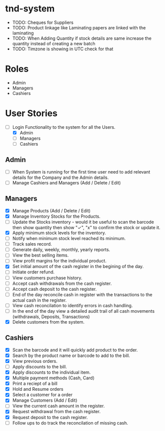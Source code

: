 # tnd-system

-   TODO: Cheques for Suppliers
-   TODO: Product linkage like Laminating papers are linked with the laminating
-   TODO: When Adding Quantity if stock details are same increase the quantity instead of creating a new batch
-   TODO: Timzone is showing in UTC check for that

# Roles
- Admin
- Managers
- Cashiers

# User Stories
- [ ] Login Functionality to the system for all the Users.
  - [x] Admin
  - [ ] Managers
  - [ ] Cashiers

## Admin
- [ ] When System is running for the first time user need to add relevant details for the Company and the Admin details.
- [ ] Manage Cashiers and Managers (Add / Delete / Edit)

## Managers
- [x] Manage Products (Add / Delete / Edit)
- [x] Manage Inventory Stocks for the Products.
- [ ] Update the Stocks inventory - would it be useful to scan the barcode then show quantity then show "✓", "x" to confirm the stock or update it.
- [x] Apply minimum stock levels for the inventory.
- [ ] Notify when minimum stock level reached its minimum.
- [ ] Track sales record.
- [ ] Generate daily, weekly, monthly, yearly reports.
- [ ] View the best selling items.
- [ ] View profit margins for the individual product.
- [x] Set initial amount of the cash register in the begining of the day.
- [ ] Initiate order refund.
- [ ] View customers purchase history.
- [ ] Accept cash withdrawals from the cash register.
- [ ] Accept cash deposit to the cash register.
- [ ] End of the day reconcile cash in register with the transactions to the actual cash in the register.
- [ ] View cash reconcilation to identify errors in cash handling.
- [ ] In the end of the day view a detailed audit trail of all cash movements (withdrawals, Deposits, Transactions)
- [x] Delete customers from the system.

## Cashiers
- [x] Scan the barcode and it will quickly add product to the order.
- [x] Search by the product name or barcode to add to the bill.
- [x] View previous orders.
- [ ] Apply discounts to the bill.
- [x] Apply discounts to the individual item.
- [x] Multiple payment methods (Cash, Card)
- [x] Print a reciept of a bill
- [x] Hold and Resume orders
- [x] Select a customer for a order
- [x] Manage Customers (Add / Edit)
- [ ] View the current cash amount in the register.
- [x] Request withdrawal from the cash register.
- [x] Request deposit to the cash register.
- [ ] Follow ups to do track the reconcilation of missing cash.
